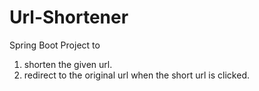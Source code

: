 # Url-Shortener
Spring Boot Project to
1. shorten the given url.
2. redirect to the original url when the short url is clicked.
